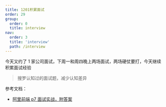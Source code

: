 ```yaml
---
title: 1201积累面试
order: 29
group:
  order: 0
  title: interview
nav:
  order: 3
  title: 'interview'
  path: /interview
---
```


今天又约了 1 家公司面试，下周一和周四晚上两场面试，两场硬仗要打，今天继续积累面试经验

> 搜罗认知过的面试题，减少认知差异

参考文档：

- [阿里前端 p7 面试实战，附答案](https://juejin.cn/post/7243677232836673593)
